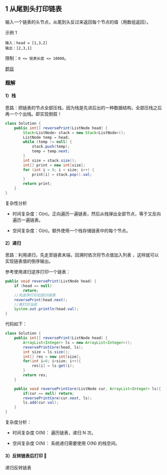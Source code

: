 ## 1 从尾到头打印链表  

输入一个链表的头节点，从尾到头反过来返回每个节点的值（用数组返回）。

示例 1

```
输入：head = [1,3,2]
输出：[2,3,1]
```

限制：`0 <= 链表长度 <= 10000`。

[题目](https://leetcode-cn.com/problems/cong-wei-dao-tou-da-yin-lian-biao-lcof/)

### 题解

#### 1）栈

思路：把链表的节点全部压栈，因为栈是先进后出的一种数据结构，全部压栈之后再一个个出栈。即实现倒叙！

```java
class Solution {
    public int[] reversePrint(ListNode head) {
        Stack<ListNode> stack = new Stack<ListNode>();
        ListNode temp = head;
        while (temp != null) {
            stack.push(temp);
            temp = temp.next;
        }
        int size = stack.size();
        int[] print = new int[size];
        for (int i = 0; i < size; i++) {
            print[i] = stack.pop().val;
        }
        return print;
    }
}
```

复杂性分析

* 时间复杂度：O(n)。正向遍历一遍链表，然后从栈弹出全部节点，等于又反向遍历一遍链表。

* 空间复杂度：O(n)。额外使用一个栈存储链表中的每个节点。


#### 2）递归

思路：利用递归，先走至链表末端，回溯时依次将节点值加入列表 ，这样就可以实现链表值的倒序输出。

参考使用递归逆序打印一个链表：

```java
public void reversePrint(ListNode head) {
    if (head == null)
        return;
    //先逆序打印后部分链表    
    reversePrint(head.next);
    //再打印当前
    System.out.println(head.val);
}
```

代码如下：

```java
class Solution {
    public int[] reversePrint(ListNode head) {
        ArrayList<Integer> ls = new ArrayList<Integer>();
        reversePrintCore(head, ls);
        int size = ls.size();
        int[] res = new int[size];
        for(int i=0; i<size; i++){
            res[i] = ls.get(i);
        }
        return res;
    }

    public void reversePrintCore(ListNode cur, ArrayList<Integer> ls){
        if(cur == null) return;
        reversePrintCore(cur.next, ls);
        ls.add(cur.val);
    }
}
```

复杂度分析：

* 时间复杂度 O(N)： 遍历链表，递归 N 次。

* 空间复杂度 O(N)： 系统递归需要使用 O(N) 的栈空间。



#### 3）反转链表后打印 🍒


递归反转链表









